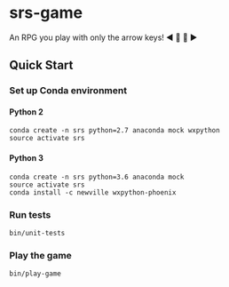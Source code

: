 # srs-game

An RPG you play with only the arrow keys! :arrow_backward: :arrow_up_small: :arrow_down_small: :arrow_forward:

## Quick Start

### Set up Conda environment

#### Python 2
```
conda create -n srs python=2.7 anaconda mock wxpython
source activate srs
```

#### Python 3
```
conda create -n srs python=3.6 anaconda mock
source activate srs
conda install -c newville wxpython-phoenix
```

### Run tests
```
bin/unit-tests
```

### Play the game
```
bin/play-game
```
